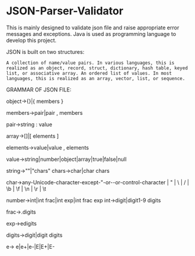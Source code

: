 # JSON-Parser-Validator

This is mainly designed to validate json file and raise appropriate error messages and exceptions. Java is used as programming language to develop this project.

JSON is built on two structures:

    A collection of name/value pairs. In various languages, this is realized as an object, record, struct, dictionary, hash table, keyed list, or associative array. An ordered list of values. In most languages, this is realized as an array, vector, list, or sequence.


GRAMMAR OF JSON FILE:

object->{}|{ members } 

members->pair|pair , members 

pair->string : value 

array->[]|[ elements ] 

elements->value|value , elements 

value->string|number|object|array|true|false|null 

string->""|"chars" chars->char|char chars 

char->any-Unicode-character-except-"-or--or-control-character | " | \ | / | \b | \f | \n | \r | \t

number->int|int frac|int exp|int frac exp int->digit|digit1-9 digits

frac->.digits 

exp->edigits 

digits->digit|digit digits 

e-> e|e+|e-|E|E+|E-
